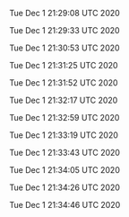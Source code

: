 

Tue Dec  1 21:29:08 UTC 2020

Tue Dec  1 21:29:33 UTC 2020

Tue Dec  1 21:30:53 UTC 2020

Tue Dec  1 21:31:25 UTC 2020

Tue Dec  1 21:31:52 UTC 2020

Tue Dec  1 21:32:17 UTC 2020

Tue Dec  1 21:32:59 UTC 2020

Tue Dec  1 21:33:19 UTC 2020

Tue Dec  1 21:33:43 UTC 2020

Tue Dec  1 21:34:05 UTC 2020

Tue Dec  1 21:34:26 UTC 2020

Tue Dec  1 21:34:46 UTC 2020